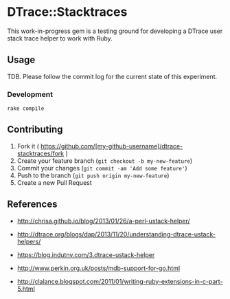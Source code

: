 DTrace::Stacktraces
===================

This work-in-progress gem is a testing ground for developing a DTrace
user stack trace helper to work with Ruby.


## Usage

TDB. Please follow the commit log for the current state of this
experiment.


### Development

```shell
rake compile
```

## Contributing

1. Fork it ( https://github.com/[my-github-username]/dtrace-stacktraces/fork )
2. Create your feature branch (`git checkout -b my-new-feature`)
3. Commit your changes (`git commit -am 'Add some feature'`)
4. Push to the branch (`git push origin my-new-feature`)
5. Create a new Pull Request


## References

* http://chrisa.github.io/blog/2013/01/26/a-perl-ustack-helper/
* http://dtrace.org/blogs/dap/2013/11/20/understanding-dtrace-ustack-helpers/
* https://blog.indutny.com/3.dtrace-ustack-helper
* http://www.perkin.org.uk/posts/mdb-support-for-go.html

* http://clalance.blogspot.com/2011/01/writing-ruby-extensions-in-c-part-5.html
